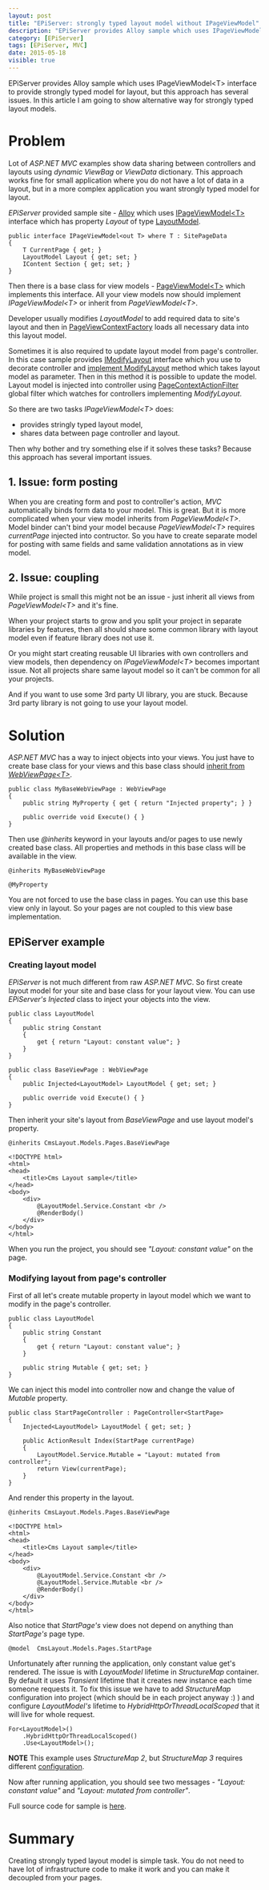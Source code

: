 ```yaml
---
layout: post
title: "EPiServer: strongly typed layout model without IPageViewModel"
description: "EPiServer provides Alloy sample which uses IPageViewModel&lt;T&gt; interface to provide strongly typed model for layout, but this approach has several issues. In this article I am going to show alternative way for strongly typed layout models."
category: [EPiServer]
tags: [EPiServer, MVC]
date: 2015-05-18
visible: true
---
```


<p class="lead">
EPiServer provides Alloy sample which uses IPageViewModel&lt;T&gt; interface to provide strongly typed model for layout, but this approach has several issues. In this article I am going to show alternative way for strongly typed layout models.
</p>

# Problem 

Lot of _ASP.NET MVC_ examples show data sharing between controllers and layouts using _dynamic_ _ViewBag_ or _ViewData_ dictionary. This approach works fine for small application where you do not have a lot of data in a layout, but in a more complex application you want strongly typed model for layout.

_EPiServer_ provided sample site - [Alloy](https://github.com/marisks/cms_layout/tree/master/src/Alloy) which uses [IPageViewModel&lt;T&gt;](https://github.com/marisks/cms_layout/blob/master/src/Alloy/Alloy/Models/ViewModels/IPageViewModel.cs) interface which has property _Layout_ of type [LayoutModel](https://github.com/marisks/cms_layout/blob/master/src/Alloy/Alloy/Models/ViewModels/LayoutModel.cs).

    public interface IPageViewModel<out T> where T : SitePageData
    {
        T CurrentPage { get; }
        LayoutModel Layout { get; set; }
        IContent Section { get; set; }
    }

Then there is a base class for view models - [PageViewModel&lt;T&gt;](https://github.com/marisks/cms_layout/blob/master/src/Alloy/Alloy/Models/ViewModels/PageViewModel.cs) which implements this interface. All your view models now should implement _IPageViewModel&lt;T&gt;_ or inherit from _PageViewModel&lt;T&gt;_.

Developer usually modifies _LayoutModel_ to add required data to site's layout and then in [PageViewContextFactory](https://github.com/marisks/cms_layout/blob/master/src/Alloy/Alloy/Business/PageViewContextFactory.cs) loads all necessary data into this layout model.

Sometimes it is also required to update layout model from page's controller. In this case sample provides [IModifyLayout](https://github.com/marisks/cms_layout/blob/master/src/Alloy/Alloy/Business/IModifyLayout.cs) interface which you use to decorate controller and [implement ModifyLayout](https://github.com/marisks/cms_layout/blob/master/src/Alloy/Alloy/Controllers/PageControllerBase.cs#L32) method which takes layout model as parameter. Then in this method it is possible to update the model. Layout model is injected into controller using [PageContextActionFilter](https://github.com/marisks/cms_layout/blob/master/src/Alloy/Alloy/Business/PageContextActionFilter.cs) global filter which watches for controllers implementing _ModifyLayout_.

So there are two tasks _IPageViewModel&lt;T&gt;_ does:
- provides stringly typed layout model,
- shares data between page controller and layout.

Then why bother and try something else if it solves these tasks? Because this approach has several important issues.

## 1. Issue: form posting

When you are creating form and post to controller's action, _MVC_ automatically binds form data to your model. This is great. But it is more complicated when your view model inherits from _PageViewModel&lt;T&gt;_. Model binder can't bind your model because _PageViewModel&lt;T&gt;_ requires _currentPage_ injected into contructor. So you have to create separate model for posting with same fields and same validation annotations as in view model.

## 2. Issue: coupling

While project is small this might not be an issue - just inherit all views from _PageViewModel&lt;T&gt;_ and it's fine. 

When your project starts to grow and you split your project in separate libraries by features, then all should share some common library with layout model even if feature library does not use it.

Or you might start creating reusable UI libraries with own controllers and view models, then dependency on _IPageViewModel&lt;T&gt;_ becomes important issue. Not all projects share same layout model so it can't be common for all your projects. 

And if you want to use some 3rd party UI library, you are stuck. Because 3rd party library is not going to use your layout model.

# Solution

_ASP.NET MVC_ has a way to inject objects into your views. You just have to create base class for your views and this base class should [inherit from _WebViewPage&lt;T&gt;_](http://bradwilson.typepad.com/blog/2010/07/service-location-pt3-views.html). 

    public class MyBaseWebViewPage : WebViewPage
    {
        public string MyProperty { get { return "Injected property"; } }

        public override void Execute() { }
    }

Then use _@inherits_ keyword in your layouts and/or pages to use newly created base class. All properties and methods in this base class will be available in the view.

    @inherits MyBaseWebViewPage

    @MyProperty

You are not forced to use the base class in pages. You can use this base view only in layout. So your pages are not coupled to this view base implementation.

## EPiServer example

### Creating layout model

_EPiServer_ is not much different from raw _ASP.NET MVC_. So first create layout model for your site and base class for your layout view. You can use _EPiServer's_ _Injected_ class to inject your objects into the view.

    public class LayoutModel
    {
        public string Constant
        {
            get { return "Layout: constant value"; }
        }
    }

    public class BaseViewPage : WebViewPage
    {
        public Injected<LayoutModel> LayoutModel { get; set; }

        public override void Execute() { }
    }

Then inherit your site's layout from _BaseViewPage_ and use layout model's property.

    @inherits CmsLayout.Models.Pages.BaseViewPage

    <!DOCTYPE html>
    <html>
    <head>
        <title>Cms Layout sample</title>
    </head>
    <body>
        <div>
            @LayoutModel.Service.Constant <br />
            @RenderBody()
        </div>
    </body>
    </html>

When you run the project, you should see _"Layout: constant value"_ on the page.

### Modifying layout from page's controller

First of all let's create mutable property in layout model which we want to modify in the page's controller.

    public class LayoutModel
    {
        public string Constant
        {
            get { return "Layout: constant value"; }
        }

        public string Mutable { get; set; }
    }

We can inject this model into controller now and change the value of _Mutable_ property.

    public class StartPageController : PageController<StartPage>
    {
        Injected<LayoutModel> LayoutModel { get; set; }

        public ActionResult Index(StartPage currentPage)
        {
            LayoutModel.Service.Mutable = "Layout: mutated from controller";
            return View(currentPage);
        }
    }

And render this property in the layout.

    @inherits CmsLayout.Models.Pages.BaseViewPage

    <!DOCTYPE html>
    <html>
    <head>
        <title>Cms Layout sample</title>
    </head>
    <body>
        <div>
            @LayoutModel.Service.Constant <br />
            @LayoutModel.Service.Mutable <br />
            @RenderBody()
        </div>
    </body>
    </html>

Also notice that _StartPage's_ view does not depend on anything than _StartPage's_ page type.

    @model  CmsLayout.Models.Pages.StartPage

Unfortunately after running the application, only constant value get's rendered. The issue is with _LayoutModel_ lifetime in _StructureMap_ container. By default it uses _Transient_ lifetime that it creates new instance each time someone requests it. To fix this issue we have to add _StructureMap_ configuration into project (which should be in each project anyway :) ) and configure _LayoutModel's_ lifetime to _HybridHttpOrThreadLocalScoped_ that it will live for whole request.

    For<LayoutModel>()
        .HybridHttpOrThreadLocalScoped()
        .Use<LayoutModel>();

**NOTE** This example uses _StructureMap 2_, but _StructureMap 3_ requires different [configuration](http://structuremap.github.io/the-container/nested-containers/).

Now after running application, you should see two messages - _"Layout: constant value"_ and _"Layout: mutated from controller"_.

Full source code for sample is [here](https://github.com/marisks/cms_layout/tree/master/src/CmsLayout).

# Summary

Creating strongly typed layout model is simple task. You do not need to have lot of infrastructure code to make it work and you can make it decoupled from your pages.
